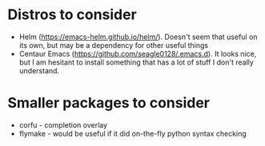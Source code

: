 # Distros to consider
- Helm (https://emacs-helm.github.io/helm/). Doesn't seem that useful on its own, but may be a dependency for other useful things
- Centaur Emacs (https://github.com/seagle0128/.emacs.d). It looks nice, but I am hesitant to install something that has a lot of stuff I don't really understand.

# Smaller packages to consider
- corfu - completion overlay
- flymake - would be useful if it did on-the-fly python syntax checking

